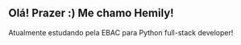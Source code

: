 ## Olá! Prazer :) Me chamo Hemily!

Atualmente estudando pela EBAC para Python full-stack developer!
